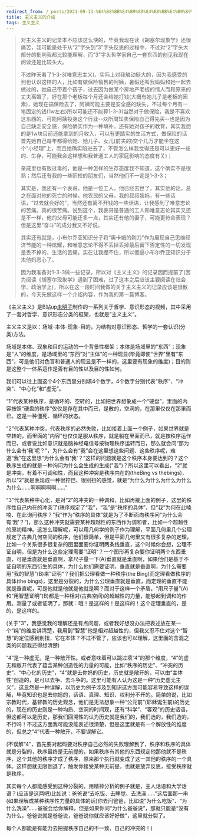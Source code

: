 ```yaml
---
redirect_from: /_posts/2021-09-13-%E4%B8%BB%E4%B9%89%E4%B8%BB%E4%B9%89%E7%9A%84%E4%BB%8B%E7%BB%8D/
title: 主义主义的介绍
tags: 主义主义
---
```


> 对主义主义的记录本不应该这么快的，毕竟我现在读《胡塞尔现象学》还很痛苦，我可能是处于从“2”字头到“3”字头反思的过程中，不过对“2”字头大部分的批判我都比较能理解，而“3”字头哲学家自己一套东西的创见我现在阅读还是比较头大。
>
> 不过昨天看了1-3-3(唯意志主义)，实际上对我触动挺大的，因为我感受的到也认识这样的人，比如有做保险销售的阿姨，暑假还叫我妈妈和她一起去做过的，她自己带着个孩子，过去因为做某个房地产老板的情人而和原来的丈夫离婚了，好在那个老板每个月还会给她打钱(大概有她儿子是老板的因素)，她现在搞保险去了，阿姨可能主要是安全感的缺失，不过每个月有一笔固定的钱(1w左右)所以可能还不能算1-3-3(当然对于做保险，我是不喜欢这东西的，可能阿姨投身这个行业--众所周知卖保险自己得先买--也是因为自己缺乏安全感，保险确实作为一种填补，还有她对孩子的教育，其实我想的是1w块目前还能拿到的月收入，可以有更踏实的生活方式，做保险的话首先她自己每年都得给她、她儿子、女儿(前夫的)交个几万才能坐在这个“小经理”上，而且她确实陷进去了，不管怎么样我觉得还是可以更好一些的、生存，可能我会这样想和我普通工人的家庭影响的态度有关)；
>
> 亲戚里也有贩过毒的，他是一种怎样的生存态度我不知道，这个确实不是很熟；然后还有我的一些职校的朋友们，当然他们不一定是1-3-3；
>
> 其实是，我还有一个表哥，他是一位工人，他已经去世了，其实他的话，总之在面对他的死亡的时候，他农民的父母，我的叔叔姨妈，有一些话语，“过去就会好的”，当然还有离不开钱的一些话语，让我感到了唯意志论的苦痛。真的很苦痛。说到这个，我表哥是普通的工人和唯意志论其实又还是不一样，他的父母可能还多一点，其实还有他的妻子，可能更符合表现？但是这里“奋斗”的成分我又不好说。
>
> 其实还有就是，小布尔乔亚知识分子将“奥卡姆的剃刀”作为展现自己思维经济节能的一种炫耀，和唯意志论不得不丢掉丢掉最后留下否定性的一切发现是丢不掉的，生活的苦痛。实在让我绷不住，所以傻逼小布尔乔亚知识分子太他妈恶心了。
>
> 因为我准备对1-3-3做一些记录，所以对《主义主义》的记录因而提前了(因为阅读《胡塞尔现象学》遇到了困难，过了这本之后应该主要阅读在社会学、政治学上)，所以在这一段时间我做的关于主义主义的记录应该是很散的，今天先做这样一个介绍内容，作为我的第一篇博客。

《主义主义》是B站up[未明子](https://space.bilibili.com/23191782/)制作的一系列关于哲学、意识形态的视频，其中采用了一套对哲学、意识形态分类的框架，也就是“主义主义”。

主义主义是以：场域-本体-现象-目的，为结构对意识形态、哲学的一套认识(分类)方法。

场域是本体、现象和目的运动的一个背景性框架；本体是场域里的“东西”；现象是“人”的维度，是场域里的“东西”对“主体”的一种现显(毕竟即使“世界”里有“东西”，可是他们对色盲和普通人的现显是不一样的，这里要有现象的维度)；目的则是这整个一体系运作是否有目的性以及目的性如何。

我们可以往上面这个4个东西里分别填4个数字，4个数字分别代表"秩序"、“冲突”、“中心化”和“虚无”。

“1”代表某种秩序，是循环的、空转的，比如把世界想象成一个“硬盘”，里面的内容按照“硬盘的秩序”仅仅是存在其中而已，是散的，空洞的，在那里仅仅在那里而已。这是一种僵死、循环的状态。

“2”代表某种冲突，代表秩序的必然失败，比如接着上面一个例子，如果世界就是空转的，而里面的“内容”也仅仅是服从秩序，就是躺在里面而已，就是按秩序运作而已，或者说比如意识就是脑神经电信号按物理秩序运转而已，那么就会问“那为什么会有‘我’呢？”，为什么会有“我”会在这里想这些问题、这些秩序呢，难道“我”在这里想“为什么会有'我'？”这样的问题就是这个秩序本身要达到的？这个秩序生成的就是一种询问为什么会生成的生成("我")？所以这里可以看出，“2”就是冲突，有着不可调和性，而且这种冲突是秩序内在的(theBing vs thebings)，所以“2”就是表现成一种很拧巴、很别扭的感觉，就是“为什么为什么为什么为什么为什么……啊啊啊啊啊……”

“3”代表某种中心化，是对“2”的冲突的一种调和，比如再接上面的例子，这里的秩序性自己内在的冲突了(秩序规定了“我”，“我”是“秩序的具体”，但“我”为何在此喃喃、在此询问秩序？“我”作为“秩序的具体”就是为了不断面向秩序问“为什么会有‘我’？“)，那么这种冲突就需要某种超越性的东西作为调和者，比如一个超越性的原初精神。这怎么理解呢，可以用几何学的例子作为理解，平面几何里几个公理规定了古典几何空间的秩序，他们很简单，但是平面几何里又有很多复杂的定理，比如一个关系很多很复杂的图里面要你证明两条线垂直，这个时候你会想，公理不证自明，但是为什么这些定理需要”证明“？一个图形再复杂要你证明两个东西垂直，可是垂直就是垂直啊，拿尺子量一下(A)垂直就是垂直啊，如果他们是基于不证自明的东西衍生的具体，为什么他们需要证明，垂直就是垂直啊，为什么需要用"我的智慧"(B)来”证明“？我们把公理看做一种秩序(the Bing)而定理看做秩序的具体(the bings)，这里是分裂的，为什么公理垂直就是垂直，而定理的垂直不能就是垂直呢，可是他就是他就是他就是啊？而对于这样一个矛盾，“用尺子量”(A)和“用智慧证明”(B)都是一种相对(古典空间)的超越性的力量，能够起到调和的作用。测量了或者证明了，那就：哦！是这样的！是这样的！这个定理垂直的，是的，是这样的。

(关于"3"，我感觉我的理解还是有点问题，或者我好想没办法把表述放在某一个“纯”的维度讲清楚，我用到“智慧”他是相对超越性的，但我又忍不住对这个“智慧“的定位感到别扭，它在本体？不过不管了，应该也可以理解，这里面的含混之类的问题我还得想清楚)

“4”是一种虚无，是一种敞开性。或者意味着可以跳过填“4”的那个维度，“4”的虚无和敞开代表了蕴含某种创造性的力量的可能，比如“秩序的历史”、“冲突的历史”、“中心化的历史”，“4”就是去你妈的历史，历史就是敞开的，可以由“主体性”创造的，是可以去争、去斗争的。这里可能有人认为这是一种“历史虚无主义”，这显然是一种误解，以历史为例子涉及到知识这方面可能容易导致这样的误解，毕竟知识也是去你妈的，话语、真理、知识、权利分不开的。简单的说，比如宗教时代，基督教的历史观念，他们是无法想象一种“公元前”(耶稣诞生前)的历史的，现在的历史则是一种均质、空洞的时间观，还有“科学”、“客观”的历史话语，但这都可以是历史，那我们回溯性的认为历史就是我们的，我们选的，我们造的，不行吗！不过这方面我可能没能表述很清楚，但是这里就是有一个解放性的维度的，但总之“4”代表一种敞开，不要误解它。

(不误解“4”，首先要对起码要对秩序自己必然的失败理解到了，秩序和秩序的具体就是分裂的，秩序最终是无前提的，如果秩序有其他的东西规定他那他就不是秩序，这个其他的秩序才成了秩序，原来那个执行就变成了这一其他的秩序的一个具体。这样想就无限倒退了，触发你接受某种无前提，也就是放弃反思，接受秩序就是秩序。

其实每个人都能感受到这种分裂的，用精神分析的例子就是，主人话语和大学话语？(应该是这两吧)比如说：爸爸说“去吃饭、去睡觉、去洗澡……”这后面那一串(如果理解成某种秩序性力量的具体的话)你去问爸爸，比如说“为什么吃饭”、“为什么洗澡”……爸爸会给你解释，但是如果你问“为什么爸爸说”，那就只能是“没有为什么，爸爸说就是爸爸说，爸爸说你就应该好好做”，这里就分裂了。

每个人都能是有能力去把握秩序自己的不一致、自己的冲突的！)
